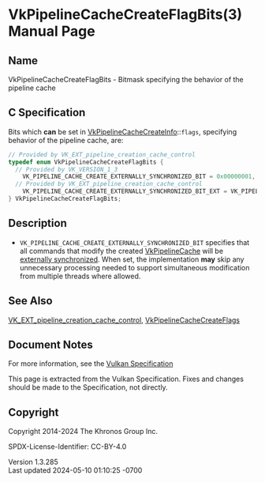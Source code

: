 # VkPipelineCacheCreateFlagBits(3) Manual Page

## Name

VkPipelineCacheCreateFlagBits - Bitmask specifying the behavior of the
pipeline cache



## <a href="#_c_specification" class="anchor"></a>C Specification

Bits which **can** be set in
[VkPipelineCacheCreateInfo](https://registry.khronos.org/vulkan/specs/1.3-extensions/man/html/VkPipelineCacheCreateInfo.html)::`flags`,
specifying behavior of the pipeline cache, are:

``` c
// Provided by VK_EXT_pipeline_creation_cache_control
typedef enum VkPipelineCacheCreateFlagBits {
  // Provided by VK_VERSION_1_3
    VK_PIPELINE_CACHE_CREATE_EXTERNALLY_SYNCHRONIZED_BIT = 0x00000001,
  // Provided by VK_EXT_pipeline_creation_cache_control
    VK_PIPELINE_CACHE_CREATE_EXTERNALLY_SYNCHRONIZED_BIT_EXT = VK_PIPELINE_CACHE_CREATE_EXTERNALLY_SYNCHRONIZED_BIT,
} VkPipelineCacheCreateFlagBits;
```

## <a href="#_description" class="anchor"></a>Description

- `VK_PIPELINE_CACHE_CREATE_EXTERNALLY_SYNCHRONIZED_BIT` specifies that
  all commands that modify the created
  [VkPipelineCache](https://registry.khronos.org/vulkan/specs/1.3-extensions/man/html/VkPipelineCache.html) will be <a
  href="https://registry.khronos.org/vulkan/specs/1.3-extensions/html/vkspec.html#fundamentals-threadingbehavior"
  target="_blank" rel="noopener">externally synchronized</a>. When set,
  the implementation **may** skip any unnecessary processing needed to
  support simultaneous modification from multiple threads where allowed.

## <a href="#_see_also" class="anchor"></a>See Also

[VK_EXT_pipeline_creation_cache_control](https://registry.khronos.org/vulkan/specs/1.3-extensions/man/html/VK_EXT_pipeline_creation_cache_control.html),
[VkPipelineCacheCreateFlags](https://registry.khronos.org/vulkan/specs/1.3-extensions/man/html/VkPipelineCacheCreateFlags.html)

## <a href="#_document_notes" class="anchor"></a>Document Notes

For more information, see the <a
href="https://registry.khronos.org/vulkan/specs/1.3-extensions/html/vkspec.html#VkPipelineCacheCreateFlagBits"
target="_blank" rel="noopener">Vulkan Specification</a>

This page is extracted from the Vulkan Specification. Fixes and changes
should be made to the Specification, not directly.

## <a href="#_copyright" class="anchor"></a>Copyright

Copyright 2014-2024 The Khronos Group Inc.

SPDX-License-Identifier: CC-BY-4.0

Version 1.3.285  
Last updated 2024-05-10 01:10:25 -0700
